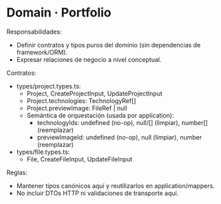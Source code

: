 # Domain · Portfolio

Responsabilidades:

- Definir contratos y tipos puros del dominio (sin dependencias de framework/ORM).
- Expresar relaciones de negocio a nivel conceptual.

Contratos:

- types/project.types.ts:
  - Project, CreateProjectInput, UpdateProjectInput
  - Project.technologies: TechnologyRef[]
  - Project.previewImage: FileRef | null
  - Semántica de orquestación (usada por application):
    - technologyIds: undefined (no-op), null/[] (limpiar), number[] (reemplazar)
    - previewImageId: undefined (no-op), null (limpiar), number (reemplazar)
- types/file.types.ts:
  - File, CreateFileInput, UpdateFileInput

Reglas:

- Mantener tipos canónicos aquí y reutilizarlos en application/mappers.
- No incluir DTOs HTTP ni validaciones de transporte aquí.
